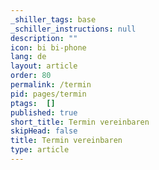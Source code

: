 ```yaml
---
_shiller_tags: base
_schiller_instructions: null
description: ""
icon: bi bi-phone
lang: de
layout: article
order: 80
permalink: /termin
pid: pages/termin
ptags:  []
published: true
short_title: Termin vereinbaren
skipHead: false
title: Termin vereinbaren
type: article
---
```


<script>
window.location.href = "{{site.data.general.termin_url}}";
</script>

